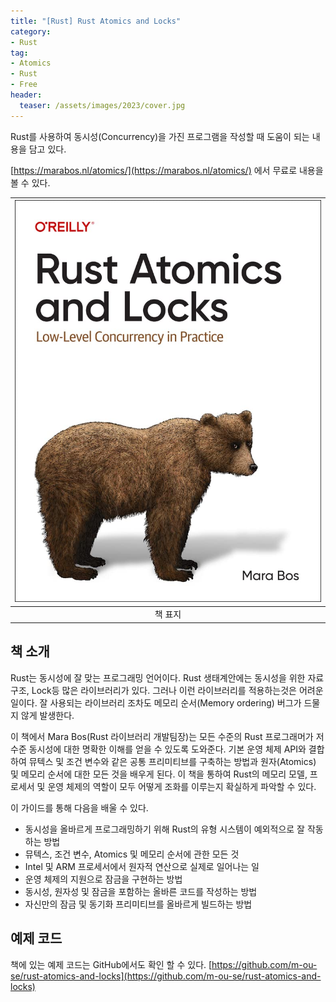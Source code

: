 ```yaml
---
title: "[Rust] Rust Atomics and Locks"
category: 
- Rust
tag:
- Atomics
- Rust
- Free
header:
  teaser: /assets/images/2023/cover.jpg
---
```


Rust를 사용하여 동시성(Concurrency)을 가진 프로그램을 작성할 때 도움이 되는 내용을 담고 있다.

[https://marabos.nl/atomics/](https://marabos.nl/atomics/) 에서 무료로 내용을 볼 수 있다.

|![](/assets/images/2023/cover.jpg)|
|:---:|
|책 표지|

## 책 소개

Rust는 동시성에 잘 맞는 프로그래밍 언어이다. Rust 생태계안에는 동시성을 위한 자료구조, Lock등 많은 라이브러리가 있다. 그러나 이런 라이브러리를 적용하는것은 어려운일이다. 잘 사용되는 라이브러리 조차도 메모리 순서(Memory ordering) 버그가 드물지 않게 발생한다.

이 책에서 Mara Bos(Rust 라이브러리 개발팀장)는 모든 수준의 Rust 프로그래머가 저수준 동시성에 대한 명확한 이해를 얻을 수 있도록 도와준다. 기본 운영 체제 API와 결합하여 뮤텍스 및 조건 변수와 같은 공통 프리미티브를 구축하는 방법과 원자(Atomics) 및 메모리 순서에 대한 모든 것을 배우게 된다. 이 책을 통하여 Rust의 메모리 모델, 프로세서 및 운영 체제의 역할이 모두 어떻게 조화를 이루는지 확실하게 파악할 수 있다.

이 가이드를 통해 다음을 배울 수 있다.

* 동시성을 올바르게 프로그래밍하기 위해 Rust의 유형 시스템이 예외적으로 잘 작동하는 방법
* 뮤텍스, 조건 변수, Atomics 및 메모리 순서에 관한 모든 것
* Intel 및 ARM 프로세서에서 원자적 연산으로 실제로 일어나는 일
* 운영 체제의 지원으로 잠금을 구현하는 방법
* 동시성, 원자성 및 잠금을 포함하는 올바른 코드를 작성하는 방법
* 자신만의 잠금 및 동기화 프리미티브를 올바르게 빌드하는 방법

## 예제 코드

책에 있는 예제 코드는 GitHub에서도 확인 할 수 있다. [https://github.com/m-ou-se/rust-atomics-and-locks](https://github.com/m-ou-se/rust-atomics-and-locks)
